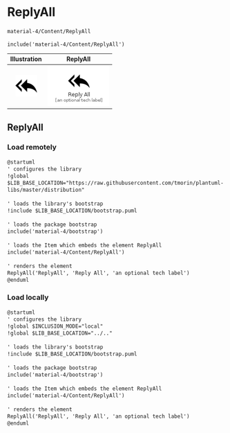 # ReplyAll


```text
material-4/Content/ReplyAll
```

```text
include('material-4/Content/ReplyAll')
```



| Illustration | ReplyAll |
| :---: | :---: |
| ![illustration for Illustration](../../material-4/Content/ReplyAll.png) | ![illustration for ReplyAll](../../material-4/Content/ReplyAll.Local.png) |




## ReplyAll

### Load remotely
```plantuml
@startuml
' configures the library
!global $LIB_BASE_LOCATION="https://raw.githubusercontent.com/tmorin/plantuml-libs/master/distribution"

' loads the library's bootstrap
!include $LIB_BASE_LOCATION/bootstrap.puml

' loads the package bootstrap
include('material-4/bootstrap')

' loads the Item which embeds the element ReplyAll
include('material-4/Content/ReplyAll')

' renders the element
ReplyAll('ReplyAll', 'Reply All', 'an optional tech label')
@enduml
```

### Load locally
```plantuml
@startuml
' configures the library
!global $INCLUSION_MODE="local"
!global $LIB_BASE_LOCATION="../.."

' loads the library's bootstrap
!include $LIB_BASE_LOCATION/bootstrap.puml

' loads the package bootstrap
include('material-4/bootstrap')

' loads the Item which embeds the element ReplyAll
include('material-4/Content/ReplyAll')

' renders the element
ReplyAll('ReplyAll', 'Reply All', 'an optional tech label')
@enduml
```

